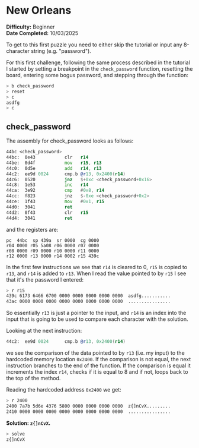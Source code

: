 # New Orleans

**Difficulty:** Beginner  
**Date Completed:** 10/03/2025

To get to this first puzzle you need to either skip the tutorial or input any 8-character string (e.g. "password").

For this first challenge, following the same process described in the tutorial I started by setting a breakpoint in the `check_password` function, resetting the board, entering some bogus password, and stepping through the function:

```sh
> b check_password
> reset
> c
asdfg
> c
```

## check_password

The assembly for check_password looks as follows: 

```asm
44bc <check_password>
44bc:  0e43           clr	r14
44be:  0d4f           mov	r15, r13
44c0:  0d5e           add	r14, r13
44c2:  ee9d 0024      cmp.b	@r13, 0x2400(r14)
44c6:  0520           jnz	$+0xc <check_password+0x16>
44c8:  1e53           inc	r14
44ca:  3e92           cmp	#0x8, r14
44cc:  f823           jnz	$-0xe <check_password+0x2>
44ce:  1f43           mov	#0x1, r15
44d0:  3041           ret
44d2:  0f43           clr	r15
44d4:  3041           ret
```

and the registers are:

```text
pc  44bc  sp 439a  sr 0000  cg 0000
r04 0000 r05 5a08 r06 0000 r07 0000 
r08 0000 r09 0000 r10 0000 r11 0000 
r12 0000 r13 0000 r14 0002 r15 439c 
```

In the first few instructions we see that `r14` is cleared to 0, `r15` is copied to `r13`, and `r14` is added to `r13`.
When I read the value pointed to by `r15` I see that it's the password I entered:

```sh
> r r15
439c 6173 6466 6700 0000 0000 0000 0000 0000  asdfg...........
43ac 0000 0000 0000 0000 0000 0000 0000 0000  ................
```

So essentially `r13` is just a pointer to the input, and  `r14` is an index into the input that is going to be used to compare each character with the solution.

Looking at the next instruction:

```asm
44c2:  ee9d 0024      cmp.b	@r13, 0x2400(r14)
```

we see the comparison of the data pointed to by `r13` (i.e. my input) to the hardcoded memory location `0x2400`. If the comparison is not equal, the next instruction branches to the end of the function. If the comparison is equal it increments the index `r14`, checks if it is equal to 8 and if not, loops back to the top of the method.

Reading the hardcoded address `0x2400` we get:

```sh
> r 2400
2400 7a7b 5d6e 4376 5800 0000 0000 0000 0000  z{]nCvX.........
2410 0000 0000 0000 0000 0000 0000 0000 0000  ................
```

**Solution: `z{]nCvX`.**

```sh
> solve
z{]nCvX
```
